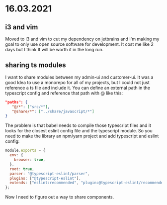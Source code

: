 # 16.03.2021

## i3 and vim
Moved to i3 and vim to cut my dependency on jetbrains and I'm making my goal to only use open source software for development.
It cost me like 2 days but I think It will be worth it in the long run.

## sharing ts modules
I want to share modules between my admin-ui and customer-ui.
It was a good Idea to use a monorepo for all of my projects, but I could not just reference a ts file and include it.
You can define an external path in the typescript config and reference that path with @ like this:

```json
"paths": {    
   "@/*": ["src/*"],
   "@share/*": ["../share/javascript/*"]
}
```
The problem is that babel needs to compile those typescript files and it looks for the closest eslint config file and the typescript module.
So you need to make the library an npm/yarn project and add typescript and eslint config:
```javascript
module.exports = {
  env: {
    browser: true,
  },
  root: true,
  parser: "@typescript-eslint/parser",
  plugins: ["@typescript-eslint"],
  extends: ["eslint:recommended", "plugin:@typescript-eslint/recommended"],
};
```
Now I need to figure out a way to share components.
